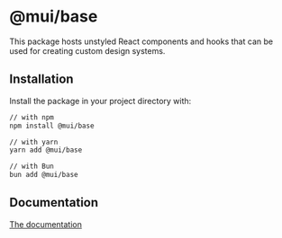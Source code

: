 # @mui/base

This package hosts unstyled React components and hooks that can be used for creating custom design systems.

## Installation

Install the package in your project directory with:

```bash
// with npm
npm install @mui/base

// with yarn
yarn add @mui/base

// with Bun
bun add @mui/base
```

## Documentation

<!-- #default-branch-switch -->

[The documentation](https://mui.com/base-ui/getting-started/)
